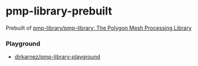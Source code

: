 pmp-library-prebuilt
====================
Prebuilt of [pmp-library/pmp-library: The Polygon Mesh Processing Library](https://github.com/pmp-library/pmp-library)

### Playground
- [dirkarnez/pmp-library-playground](https://github.com/dirkarnez/pmp-library-playground)